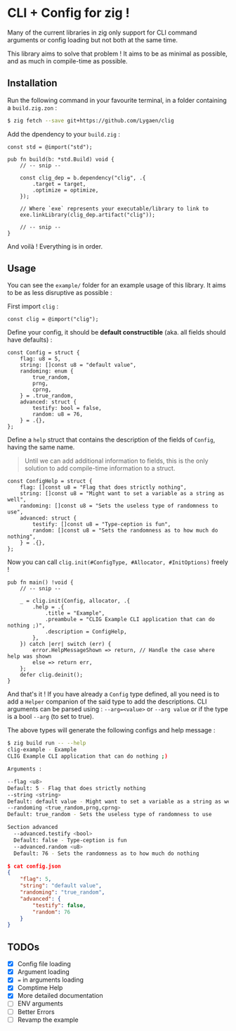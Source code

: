 # CLI + Config for zig !

Many of the current libraries in zig only support for CLI command arguments or config loading but not both at the same time.

This library aims to solve that problem ! It aims to be as minimal as possible, and as much in compile-time as possible.

## Installation
Run the following command in your favourite terminal, in a folder containing a `build.zig.zon` :
```sh
$ zig fetch --save git+https://github.com/Lygaen/clig
```

Add the dpendency to your `build.zig` :
```zig
const std = @import("std");

pub fn build(b: *std.Build) void {
    // -- snip --

    const clig_dep = b.dependency("clig", .{
        .target = target,
        .optimize = optimize,
    });

    // Where `exe` represents your executable/library to link to
    exe.linkLibrary(clig_dep.artifact("clig"));

    // -- snip --
}
```

And voilà ! Everything is in order.

## Usage
You can see the `example/` folder for an example usage of this library. It aims to be as less disruptive as possible :

First import `clig` :
```zig
const clig = @import("clig");
```

Define your config, it should be **default constructible** (aka. all fields should have defaults) :
```zig
const Config = struct {
    flag: u8 = 5,
    string: []const u8 = "default value",
    randoming: enum {
        true_random,
        prng,
        cprng,
    } = .true_random,
    advanced: struct {
        testify: bool = false,
        random: u8 = 76,
    } = .{},
};
```

Define a `help` struct that contains the description of the fields of `Config`, having the same name. 
> Until we can add additional information to fields, this is the only solution to add compile-time information
> to a struct.
```zig
const ConfigHelp = struct {
    flag: []const u8 = "Flag that does strictly nothing",
    string: []const u8 = "Might want to set a variable as a string as well",
    randoming: []const u8 = "Sets the useless type of randomness to use",
    advanced: struct {
        testify: []const u8 = "Type-ception is fun",
        random: []const u8 = "Sets the randomness as to how much do nothing",
    } = .{},
};
```

Now you can call `clig.init(#ConfigType, #Allocator, #InitOptions)` freely !
```zig
pub fn main() !void {
    // -- snip --

    _ = clig.init(Config, allocator, .{
        .help = .{
            .title = "Example",
            .preambule = "CLIG Example CLI application that can do nothing ;)",
            .description = ConfigHelp,
        },
    }) catch |err| switch (err) {
        error.HelpMessageShown => return, // Handle the case where help was shown
        else => return err,
    };
    defer clig.deinit();
}
```

And that's it ! If you have already a `Config` type defined, all you need is to add a `Helper` companion of the said type to add the descriptions.
CLI arguments can be parsed using :
`--arg=<value>` or `--arg value` or if the type is a bool `--arg` (to set to true).

The above types will generate the following configs and help message :
```sh
$ zig build run -- --help
clig-example - Example
CLIG Example CLI application that can do nothing ;)

Arguments :

--flag <u8>
Default: 5 - Flag that does strictly nothing
--string <string>
Default: default value - Might want to set a variable as a string as well
--randoming <true_random,prng,cprng>
Default: true_random - Sets the useless type of randomness to use

Section advanced
  --advanced.testify <bool>
  Default: false - Type-ception is fun
  --advanced.random <u8>
  Default: 76 - Sets the randomness as to how much do nothing
```

```json
$ cat config.json
{
	"flag": 5,
	"string": "default value",
	"randoming": "true_random",
	"advanced": {
		"testify": false,
		"random": 76
	}
}
```


## TODOs
- [x] Config file loading
- [x] Argument loading
- [x] `=` in arguments loading
- [x] Comptime Help
- [x] More detailed documentation
- [ ] ENV arguments
- [ ] Better Errors
- [ ] Revamp the example